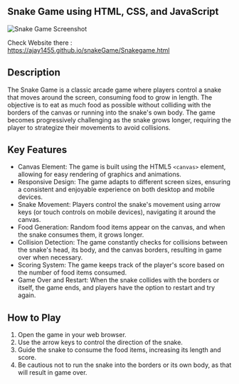 ## Snake Game using HTML, CSS, and JavaScript

![Snake Game Screenshot](https://i.postimg.cc/d0FHB7qg/Screenshot-657.png)

Check Website there : https://ajay1455.github.io/snakeGame/Snakegame.html

## Description

The Snake Game is a classic arcade game where players control a snake that moves around the screen, consuming food to grow in length. The objective is to eat as much food as possible without colliding with the borders of the canvas or running into the snake's own body. The game becomes progressively challenging as the snake grows longer, requiring the player to strategize their movements to avoid collisions.

## Key Features

- Canvas Element: The game is built using the HTML5 `<canvas>` element, allowing for easy rendering of graphics and animations.
- Responsive Design: The game adapts to different screen sizes, ensuring a consistent and enjoyable experience on both desktop and mobile devices.
- Snake Movement: Players control the snake's movement using arrow keys (or touch controls on mobile devices), navigating it around the canvas.
- Food Generation: Random food items appear on the canvas, and when the snake consumes them, it grows longer.
- Collision Detection: The game constantly checks for collisions between the snake's head, its body, and the canvas borders, resulting in game over when necessary.
- Scoring System: The game keeps track of the player's score based on the number of food items consumed.
- Game Over and Restart: When the snake collides with the borders or itself, the game ends, and players have the option to restart and try again.

## How to Play

1. Open the game in your web browser.
2. Use the arrow keys to control the direction of the snake.
3. Guide the snake to consume the food items, increasing its length and score.
4. Be cautious not to run the snake into the borders or its own body, as that will result in game over.

